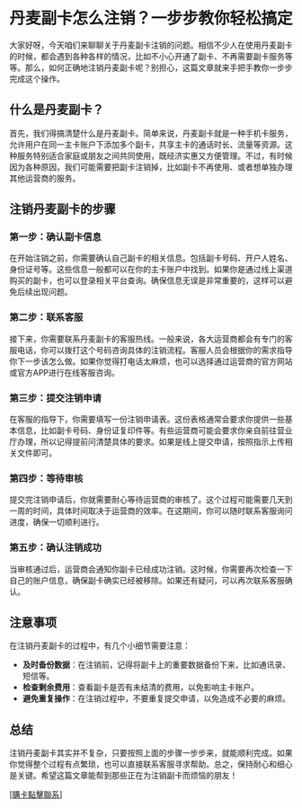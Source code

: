 # 丹麦副卡怎么注销？一步步教你轻松搞定

大家好呀，今天咱们来聊聊关于丹麦副卡注销的问题。相信不少人在使用丹麦副卡的时候，都会遇到各种各样的情况，比如不小心开通了副卡、不再需要副卡服务等等。那么，如何正确地注销丹麦副卡呢？别担心，这篇文章就来手把手教你一步步完成这个操作。

## 什么是丹麦副卡？

首先，我们得搞清楚什么是丹麦副卡。简单来说，丹麦副卡就是一种手机卡服务，允许用户在同一主卡账户下添加多个副卡，共享主卡的通话时长、流量等资源。这种服务特别适合家庭或朋友之间共同使用，既经济实惠又方便管理。不过，有时候因为各种原因，我们可能需要把副卡注销掉，比如副卡不再使用、或者想单独办理其他运营商的服务。

## 注销丹麦副卡的步骤

### 第一步：确认副卡信息
在开始注销之前，你需要确认自己副卡的相关信息。包括副卡号码、开户人姓名、身份证号等。这些信息一般都可以在你的主卡账户中找到。如果你是通过线上渠道购买的副卡，也可以登录相关平台查询。确保信息无误是非常重要的，这样可以避免后续出现问题。

### 第二步：联系客服
接下来，你需要联系丹麦副卡的客服热线。一般来说，各大运营商都会有专门的客服电话，你可以拨打这个号码咨询具体的注销流程。客服人员会根据你的需求指导你下一步该怎么做。如果你觉得打电话太麻烦，也可以选择通过运营商的官方网站或官方APP进行在线客服咨询。

### 第三步：提交注销申请
在客服的指导下，你需要填写一份注销申请表。这份表格通常会要求你提供一些基本信息，比如副卡号码、身份证复印件等。有些运营商可能会要求你亲自前往营业厅办理，所以记得提前问清楚具体的要求。如果是线上提交申请，按照指示上传相关文件即可。

### 第四步：等待审核
提交完注销申请后，你就需要耐心等待运营商的审核了。这个过程可能需要几天到一周的时间，具体时间取决于运营商的效率。在这期间，你可以随时联系客服询问进度，确保一切顺利进行。

### 第五步：确认注销成功
当审核通过后，运营商会通知你副卡已经成功注销。这时候，你需要再次检查一下自己的账户信息，确保副卡确实已经被移除。如果还有疑问，可以再次联系客服确认。

## 注意事项

在注销丹麦副卡的过程中，有几个小细节需要注意：

- **及时备份数据**：在注销前，记得将副卡上的重要数据备份下来，比如通讯录、短信等。
- **检查剩余费用**：查看副卡是否有未结清的费用，以免影响主卡账户。
- **避免重复操作**：在注销过程中，不要重复提交申请，以免造成不必要的麻烦。

## 总结

注销丹麦副卡其实并不复杂，只要按照上面的步骤一步步来，就能顺利完成。如果你觉得整个过程有点繁琐，也可以直接联系客服寻求帮助。总之，保持耐心和细心是关键。希望这篇文章能帮到那些正在为注销副卡而烦恼的朋友！

[[購卡點擊聯系](https://t.me/s/esim1088)]